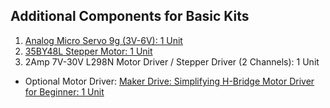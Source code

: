 ## Additional Components for Basic Kits

1. <a href= "https://my.cytron.io/p-analog-micro-servo-9g-3v-6v">Analog Micro Servo 9g (3V-6V): 1 Unit</a>
2. <a href= "https://my.cytron.io/p-2amp-7v-30v-l298n-motor-driver-stepper-driver-2-channels">35BY48L Stepper Motor: 1 Unit</a>
3. 2Amp 7V-30V L298N Motor Driver / Stepper Driver (2 Channels): 1 Unit
* Optional Motor Driver: <a href= "https://my.cytron.io/p-maker-drive-simplifying-h-bridge-motor-driver-for-beginner">Maker Drive: Simplifying H-Bridge Motor Driver for Beginner: 1 Unit</a>
